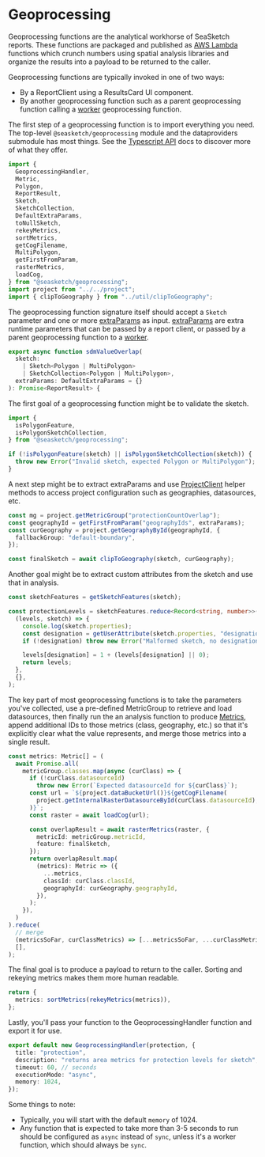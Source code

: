 # Geoprocessing

Geoprocessing functions are the analytical workhorse of SeaSketch reports. These functions are packaged and published as [AWS Lambda](https://aws.amazon.com/pm/lambda) functions which crunch numbers using spatial analysis libraries and organize the results into a payload to be returned to the caller.

Geoprocessing functions are typically invoked in one of two ways:

- By a ReportClient using a ResultsCard UI component.
- By another geoprocessing function such as a parent geoprocessing function calling a [worker](./workers.md) geoprocessing function.

The first step of a geoprocessing function is to import everything you need. The top-level `@seasketch/geoprocessing` module and the dataproviders submodule has most things. See the [Typescript API](./api/index.md) docs to discover more of what they offer.

```typescript
import {
  GeoprocessingHandler,
  Metric,
  Polygon,
  ReportResult,
  Sketch,
  SketchCollection,
  DefaultExtraParams,
  toNullSketch,
  rekeyMetrics,
  sortMetrics,
  getCogFilename,
  MultiPolygon,
  getFirstFromParam,
  rasterMetrics,
  loadCog,
} from "@seasketch/geoprocessing";
import project from "../../project";
import { clipToGeography } from "../util/clipToGeography";
```

The geoprocessing function signature itself should accept a `Sketch` parameter and one or more [extraParams](./tutorials/extraParams.md) as input. [extraParams](./tutorials/extraParams.md) are extra runtime parameters that can be passed by a report client, or passed by a parent geoprocessing function to a [worker](./workers.md).

```typescript
export async function sdmValueOverlap(
  sketch:
    | Sketch<Polygon | MultiPolygon>
    | SketchCollection<Polygon | MultiPolygon>,
  extraParams: DefaultExtraParams = {}
): Promise<ReportResult> {
```

The first goal of a geoprocessing function might be to validate the sketch.

```typescript
import {
  isPolygonFeature,
  isPolygonSketchCollection,
} from "@seasketch/geoprocessing";

if (!isPolygonFeature(sketch) || isPolygonSketchCollection(sketch)) {
  throw new Error("Invalid sketch, expected Polygon or MultiPolygon");
}
```

A next step might be to extract extraParams and use [ProjectClient](./api/geoprocessing/classes/ProjectClientBase.md) helper methods to access project configuration such as geographies, datasources, etc.

```typescript
const mg = project.getMetricGroup("protectionCountOverlap");
const geographyId = getFirstFromParam("geographyIds", extraParams);
const curGeography = project.getGeographyById(geographyId, {
  fallbackGroup: "default-boundary",
});

const finalSketch = await clipToGeography(sketch, curGeography);
```

Another goal might be to extract custom attributes from the sketch and use that in analysis.

```typescript
const sketchFeatures = getSketchFeatures(sketch);

const protectionLevels = sketchFeatures.reduce<Record<string, number>>(
  (levels, sketch) => {
    console.log(sketch.properties);
    const designation = getUserAttribute(sketch.properties, "designation", "");
    if (!designation) throw new Error("Malformed sketch, no designation level");

    levels[designation] = 1 + (levels[designation] || 0);
    return levels;
  },
  {},
);
```

The key part of most geoprocessing functions is to take the parameters you've collected, use a pre-defined MetricGroup to retrieve and load datasources, then finally run the an analysis function to produce [Metrics](./concepts/Concepts.md#metrics), append additional IDs to those metrics (class, geography, etc.) so that it's explicitly clear what the value represents, and merge those metrics into a single result.

```typescript
const metrics: Metric[] = (
  await Promise.all(
    metricGroup.classes.map(async (curClass) => {
      if (!curClass.datasourceId)
        throw new Error(`Expected datasourceId for ${curClass}`);
      const url = `${project.dataBucketUrl()}${getCogFilename(
        project.getInternalRasterDatasourceById(curClass.datasourceId),
      )}`;
      const raster = await loadCog(url);

      const overlapResult = await rasterMetrics(raster, {
        metricId: metricGroup.metricId,
        feature: finalSketch,
      });
      return overlapResult.map(
        (metrics): Metric => ({
          ...metrics,
          classId: curClass.classId,
          geographyId: curGeography.geographyId,
        }),
      );
    }),
  )
).reduce(
  // merge
  (metricsSoFar, curClassMetrics) => [...metricsSoFar, ...curClassMetrics],
  [],
);
```

The final goal is to produce a payload to return to the caller. Sorting and rekeying metrics makes them more human readable.

```typescript
return {
  metrics: sortMetrics(rekeyMetrics(metrics)),
};
```

Lastly, you'll pass your function to the GeoprocessingHandler function and export it for use.

```typescript
export default new GeoprocessingHandler(protection, {
  title: "protection",
  description: "returns area metrics for protection levels for sketch",
  timeout: 60, // seconds
  executionMode: "async",
  memory: 1024,
});
```

Some things to note:

- Typically, you will start with the default `memory` of 1024.
- Any function that is expected to take more than 3-5 seconds to run should be configured as `async` instead of `sync`, unless it's a worker function, which should always be `sync`.
